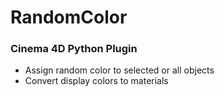 # RandomColor
### Cinema 4D Python Plugin

- Assign random color to selected or all objects
- Convert display colors to materials

